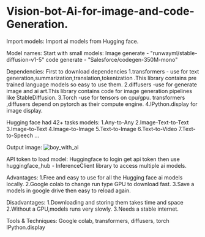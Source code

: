 # Vision-bot-Ai-for-image-and-code-Generation.

Import models:
Import ai models from Hugging face.

Model names:
Start with small models:
Image generate - "runwayml/stable-diffusion-v1-5"
code generate - "Salesforce/codegen-350M-mono"

Dependencies:
First to download dependencies
1.transformers - use for text generation,summarization,translation,tokenization .This library contains pre trained language models so easy to use them.
2.diffusers -use for generate image and ai art.This library contains code for image generation pipelines like StableDiffusion.
3.Torch -use for tensors on cpu/gpu. transformers ,diffusers depend on pytorch as their compute engine.
4.IPython.display for image display.

Hugging face had 42+ tasks models:
1.Any-to-Any
2.Image-Text-to-Text
3.Image-to-Text
4.Image-to-Image
5.Text-to-Image
6.Text-to-Video
7.Text-to-Speech ...

Output image:
![boy_with_ai](https://github.com/user-attachments/assets/5b411674-1000-4771-8b21-d538c015b25d)

API token to load model:
Huggingface to login get api token then  use huggingface_hub - InferenceClient library to access multiple ai models.

Advantages:
1.Free and easy to use for all the Hugging face ai models locally.
2.Google colab to change run type GPU to download fast.
3.Save a models in google drive then easy to reload again.

Disadvantages:
1.Downloading and storing them takes time and space
2.Without a GPU,models runs very slowly.
3.Needs a stable internet.

Tools & Techniques:
Google colab,
transformers,
diffusers,
torch
IPython.display










